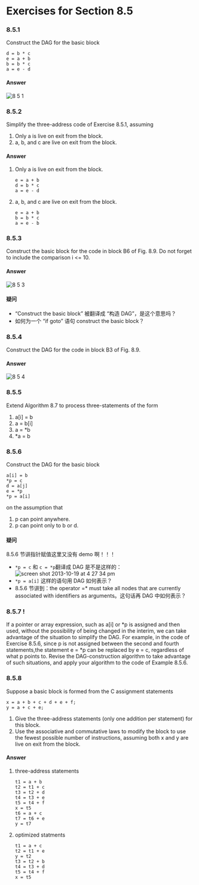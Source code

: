 # Exercises for Section 8.5

### 8.5.1

Construct the DAG for the basic block

```
d = b * c
e = a + b
b = b * c
a = e - d
```

#### Answer

![8 5 1](https://f.cloud.github.com/assets/340282/1357594/df203a26-379c-11e3-970b-349a410c6cb5.gif)

### 8.5.2

Simplify the three-address code of Exercise 8.5.1, assuming

1. Only a is live on exit from the block.
2. a, b, and c are live on exit from the block.

#### Answer

1. Only a is live on exit from the block.

    ```
    e = a + b
    d = b * c
    a = e - d
    ```

2. a, b, and c are live on exit from the block.

    ```
    e = a + b
    b = b * c
    a = e - b
    ```

### 8.5.3

Construct the basic block for the code in block B6 of Fig. 8.9. Do not forget to include the comparison i <= 10.

#### Answer

![8 5 3](https://f.cloud.github.com/assets/340282/1365769/12f90536-388c-11e3-9892-643783ee9915.gif)

#### 疑问

- “Construct the basic block” 被翻译成 “构造 DAG”，是这个意思吗？
- 如何为一个 “if goto” 语句 construct the basic block？


### 8.5.4

Construct the DAG for the code in block B3 of Fig. 8.9.

#### Answer

![8 5 4](https://f.cloud.github.com/assets/340282/1365782/396accf2-388e-11e3-946b-7154333ba871.gif)

### 8.5.5

Extend Algorithm 8.7 to process three-statements of the form

1. a[i] = b
2. a = b[i]
3. a = *b
4. *a = b

### 8.5.6

Construct the DAG for the basic block

```
a[i] = b
*p = c
d = a[j]
e = *p
*p = a[i]
```

on the assumption that

1. p can point anywhere.
2. p can point only to b or d.

#### 疑问

8.5.6 节讲指针赋值这里又没有 demo 啊！！！

- `*p = c` 和 `c = *p`翻译成 DAG 是不是这样的：![screen shot 2013-10-19 at 4 27 34 pm](https://f.cloud.github.com/assets/340282/1365867/563bfc66-3898-11e3-9b2b-f536f294e165.png)
- `*p = a[i]` 这样的语句用 DAG 如何表示？
- 8.5.6 节讲到：the operator =* must take all nodes that are currently associated with identifiers as arguments。这句话再 DAG 中如何表示？

### 8.5.7 !

If a pointer or array expression, such as a[i] or \*p is assigned and then used, without the possibility of being changed in the interim, we can take advantage of the situation to simplify the DAG. For example, in the code of Exercise 8.5.6, since p is not assigned between the second and fourth statements,the statement e = *p can be replaced by e = c, regardless of what p points to. Revise the DAG-construction algorithm to take advantage of such situations, and apply your algorithm to the code of Example 8.5.6.

### 8.5.8

Suppose a basic block is formed from the C assignment statements

```
x = a + b + c + d + e + f;
y = a + c + e;
```
1. Give the three-address statements (only one addition per statement) for this block.
2. Use the associative and commutative laws to modify the block to use the fewest possible number of instructions, assuming both x and y are live on exit from the block.

#### Answer

1. three-address statements

    ```
    t1 = a + b
    t2 = t1 + c
    t3 = t2 + d
    t4 = t3 + e
    t5 = t4 + f
    x = t5
    t6 = a + c
    t7 = t6 + e
    y = t7
    ```

2. optimized statments

    ```
    t1 = a + c
    t2 = t1 + e
    y = t2
    t3 = t2 + b
    t4 = t3 + d
    t5 = t4 + f
    x = t5
    ```
